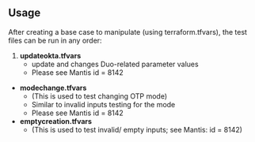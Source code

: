 Usage
-----------
After creating a base case to manipulate (using terraform.tfvars), the test files can be run in any order:
1. **updateokta.tfvars**
   * update and changes Duo-related parameter values
   * Please see Mantis id = 8142

* **modechange.tfvars**
   * (This is used to test changing OTP mode)
   * Similar to invalid inputs testing for the mode
   * Please see Mantis id = 8142
* **emptycreation.tfvars**
   * (This is used to test invalid/ empty inputs; see Mantis: id = 8142)
